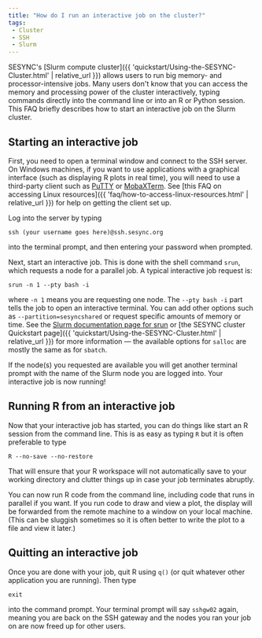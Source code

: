```yaml
---
title: "How do I run an interactive job on the cluster?"
tags:
 - Cluster
 - SSH
 - Slurm
---
```


SESYNC's [Slurm compute cluster]({{ 'quickstart/Using-the-SESYNC-Cluster.html' | relative_url }}) allows users to run big memory- and processor-intensive jobs. Many users don't know that you can access the memory and processing power of the cluster interactively, typing commands directly into the command line or into an R or Python session. This FAQ briefly describes how to start an interactive job on the Slurm cluster.

## Starting an interactive job

First, you need to open a terminal window and connect to the SSH server. On Windows machines, if you want to use applications with a graphical interface (such as displaying R plots in real time), you will need to use a third-party client such as [PuTTY](https://www.putty.org/) or [MobaXTerm](https://mobaxterm.mobatek.net). See [this FAQ on accessing Linux resources]({{ 'faq/how-to-access-linux-resources.html' | relative_url }}) for help on getting the client set up.

Log into the server by typing

```
ssh (your username goes here)@ssh.sesync.org
```

into the terminal prompt, and then entering your password when prompted.

Next, start an interactive job. This is done with the shell command `srun`, which requests a node for a parallel job. A typical interactive job request is:

```
srun -n 1 --pty bash -i
```

where `-n 1` means you are requesting one node. The `--pty bash -i` part tells the job to open an interactive terminal. You can add other options such as `--partition=sesyncshared` or request specific amounts of memory or time. See the [Slurm documentation page for srun](https://slurm.schedmd.com/srun.html) or [the SESYNC cluster Quickstart page]({{ 'quickstart/Using-the-SESYNC-Cluster.html' | relative_url }}) for more information &mdash; the available options for `salloc` are mostly the same as for `sbatch`.

If the node(s) you requested are available you will get another terminal prompt with the name of the Slurm node you are logged into. Your interactive job is now running!

## Running R from an interactive job

Now that your interactive job has started, you can do things like start an R session from the command line. This is as easy as typing `R` but it is often preferable to type

```
R --no-save --no-restore
```

That will ensure that your R workspace will not automatically save to your working directory and clutter things up in case your job terminates abruptly.

You can now run R code from the command line, including code that runs in parallel if you want. If you run code to draw and view a plot, the display will be forwarded from the remote machine to a window on your local machine. (This can be sluggish sometimes so it is often better to write the plot to a file and view it later.)

## Quitting an interactive job

Once you are done with your job, quit R using `q()` (or quit whatever other application you are running). Then type

```
exit
```

into the command prompt. Your terminal prompt will say `sshgw02` again, meaning you are back on the SSH gateway and the nodes you ran your job on are now freed up for other users.

